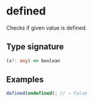 # defined

Checks if given value is defined.

## Type signature

<!-- prettier-ignore-start -->
```typescript
(x?: any) => boolean
```
<!-- prettier-ignore-end -->

## Examples

<!-- prettier-ignore-start -->
```javascript
defined(undefined); // ⇒ false
```
<!-- prettier-ignore-end -->
